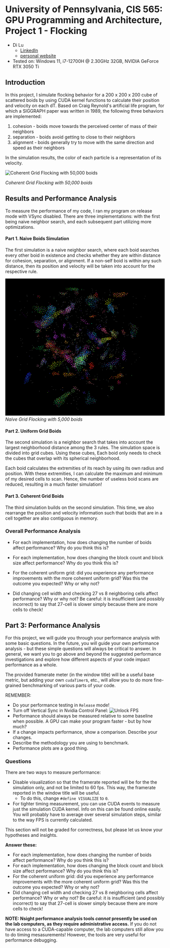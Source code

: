 # University of Pennsylvania, CIS 565: GPU Programming and Architecture, Project 1 - Flocking

* Di Lu
  * [LinkedIn](https://www.linkedin.com/in/di-lu-0503251a2/)
  * [personal website](https://www.dluisnothere.com/)
* Tested on: Windows 11, i7-12700H @ 2.30GHz 32GB, NVIDIA GeForce RTX 3050 Ti

## Introduction

In this project, I simulate flocking behavior for a 200 x 200 x 200 cube of scattered boids by using CUDA kernel functions
to calculate their position and velocity on each dT. Based on Craig Reynold's artificial life program, for which a SIGGRAPH paper was written in 1989,
the following three behaviors are implemented:

1. cohesion - boids move towards the perceived center of mass of their neighbors
2. separation - boids avoid getting to close to their neighbors
3. alignment - boids generally try to move with the same direction and speed as
their neighbors

In the simulation results, the color of each particle is a representation of its velocity.

![Coherent Grid Flocking with 50,000 boids](images/headerResized.gif)

_Coherent Grid Flocking with 50,000 boids_

## Results and Performance Analysis
To measure the performance of my code, I ran my program on release mode with VSync disabled. There are 
three implementations: with the first being naive neighbor search, and each subsequent part 
utilizing more optimizations.

#### Part 1. Naive Boids Simulation

The first simulation is a naive neighbor search, where each boid searches every other boid in existence and checks 
whether they are within distance for cohesion, separation, or alignment. If a non-self boid is within any such distance,
then its position and velocity will be taken into account for the respective rule. 

![Naive Boids Simulation](images/naive2.png)
_Naive Grid Flocking with 5,000 boids_

#### Part 2. Uniform Grid Boids

The second simulation is a neighbor search that takes into account the largest neighborhood distance among the 3 rules. 
The simulation space is divided into grid cubes. Using these cubes, Each boid only needs to check the cubes that overlap
with its spherical neighborhood.

Each boid calculates the extremities of its reach by using its own radius and position. With these extremities, I can calculate
the maximum and minimum of my desired cells to scan. Hence, the number of useless boid scans are reduced, resulting in a much
faster simulation!

#### Part 3. Coherent Grid Boids

The third simulation builds on the second simulation. This time, we also rearrange the position and velocity information such that 
boids that are in a cell together are also contiguous in memory. 

### Overall Performance Analysis

* For each implementation, how does changing the number of boids affect
performance? Why do you think this is?

* For each implementation, how does changing the block count and block size
affect performance? Why do you think this is?

* For the coherent uniform grid: did you experience any performance improvements
with the more coherent uniform grid? Was this the outcome you expected?
Why or why not?

* Did changing cell width and checking 27 vs 8 neighboring cells affect performance?
Why or why not? Be careful: it is insufficient (and possibly incorrect) to say
that 27-cell is slower simply because there are more cells to check!

## Part 3: Performance Analysis
For this project, we will guide you through your performance analysis with some
basic questions. In the future, you will guide your own performance analysis -
but these simple questions will always be critical to answer. In general, we
want you to go above and beyond the suggested performance investigations and
explore how different aspects of your code impact performance as a whole.

The provided framerate meter (in the window title) will be a useful base
metric, but adding your own `cudaTimer`s, etc., will allow you to do more
fine-grained benchmarking of various parts of your code.

REMEMBER:
* Do your performance testing in `Release` mode!
* Turn off Vertical Sync in Nvidia Control Panel:
![Unlock FPS](images/UnlockFPS.png)
* Performance should always be measured relative to some baseline when
  possible. A GPU can make your program faster - but by how much?
* If a change impacts performance, show a comparison. Describe your changes.
* Describe the methodology you are using to benchmark.
* Performance plots are a good thing.

### Questions

There are two ways to measure performance:
* Disable visualization so that the framerate reported will be for the the
  simulation only, and not be limited to 60 fps. This way, the framerate
  reported in the window title will be useful.
  * To do this, change `#define VISUALIZE` to `0`.
* For tighter timing measurement, you can use CUDA events to measure just the
  simulation CUDA kernel. Info on this can be found online easily. You will
  probably have to average over several simulation steps, similar to the way
  FPS is currently calculated.

This section will not be graded for correctness, but please let us know your
hypotheses and insights.

**Answer these:**

* For each implementation, how does changing the number of boids affect
performance? Why do you think this is?
* For each implementation, how does changing the block count and block size
affect performance? Why do you think this is?
* For the coherent uniform grid: did you experience any performance improvements
with the more coherent uniform grid? Was this the outcome you expected?
Why or why not?
* Did changing cell width and checking 27 vs 8 neighboring cells affect performance?
Why or why not? Be careful: it is insufficient (and possibly incorrect) to say
that 27-cell is slower simply because there are more cells to check!

**NOTE: Nsight performance analysis tools *cannot* presently be used on the lab
computers, as they require administrative access.** If you do not have access
to a CUDA-capable computer, the lab computers still allow you to do timing
mesasurements! However, the tools are very useful for performance debugging.
